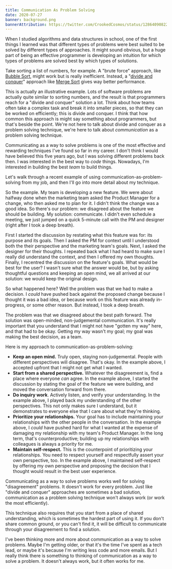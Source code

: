 ```yaml
---
title: Communication As Problem Solving
date: 2020-07-27
banner: background.png
bannerAttribution: https://twitter.com/CrookedCosmos/status/1286409082270883847
---
```


When I studied algorithms and data structures in school, one of the first things I learned was that different types of problems were best suited to be solved by different types of approaches. It might sound obvious, but a huge part of being an effective programmer is developing an intuition for which types of problems are solved best by which types of solutions.

Take sorting a list of numbers, for example. A "brute force" approach, like [Bubble Sort](https://en.wikipedia.org/wiki/Bubble_sort), might work but is really inefficient. Instead, a "[divide and conquer](https://en.wikipedia.org/wiki/Divide-and-conquer_algorithm)" approach like [Merge Sort](https://en.wikipedia.org/wiki/Merge_sort) gives way better performance.

This is actually an illustrative example. Lots of software problems are actually quite similar to sorting numbers, and the result is that programmers reach for a "divide and conquer" solution a lot. Think about how teams often take a complex task and break it into smaller pieces, so that they can be worked on efficiently; this is divide and conquer. I think that how common this approach is might say something about programmers, but that's beside the point. We're not here to talk about divide and conquer as a problem solving technique, we're here to talk about _communication_ as a problem solving technique.

Communicating as a way to solve problems is one of the most effective and rewarding techniques I've found so far in my career. I don't think I would have believed this five years ago, but I was solving different problems back then. I was interested in the best way to _code_ things. Nowadays, I'm interested in building the best _team_ to build things.

Let's walk through a recent example of using communication-as-problem-solving from my job, and then I'll go into more detail about my technique.

So the example. My team is developing a new feature. We were about halfway done when the marketing team asked the Product Manager for a change, who then asked me to plan for it. I didn't think the change was a good idea. So there's our problem: we disagreed about the feature we should be building. My solution: communicate. I didn't even schedule a meeting, we just jumped on a quick 5-minute call with the PM and designer (right after I took a deep breath).

First I started the discussion by restating what this feature was for: its purpose and its goals. Then I asked the PM for context until I understood both the their perspective and the marketing team's goals. Next, I asked the designer for their thoughts. I repeated back what I had heard to make sure I really did understand the context, and then I offered my own thoughts. Finally, I recentred the discussion on the feature's goals. What would be best for the user? I wasn't sure what the answer would be, but by asking thoughtful questions and keeping an open mind, we all arrived at our solution: we would keep the original design.

So what happened here? Well the problem was that we had to make a decision. I _could_ have pushed back against the proposed change because I thought it was a bad idea, or because work on this feature was already in-progress, or some other reason. But instead, I took a deep breath.

The problem was that we disagreed about the best path forward. The solution was open-minded, non-judgemental communication. It's really important that you understand that I might not have "gotten my way" here, and that had to be okay. Getting my way wasn't my goal; my goal was making the best decision, as a team.

Here is my approach to communication-as-problem-solving:

- **Keep an open mind.** Truly open, staying non-judgemental. People with different perspectives will disagree. That's okay. In the example above, I accepted upfront that I might not get what I wanted.
- **Start from a shared perspective.** Whatever the disagreement is, find a place where everyone _can_ agree. In the example above, I started the discussion by stating the goal of the feature we were building, and moved the conversation forward from there.
- **Do inquiry work**. Actively listen, and verify your understanding. In the example above, I played back my understanding of the other perspectives. This not only makes sure I understand, but it demonstrates to everyone else that I care about what they're thinking.
- **Prioritize your relationships.** Your goal has to include maintaining your relationships with the other people in the conversation. In the example above, I _could_ have pushed hard for what I wanted at the expense of damaging my relationship with my team's Product Manager. In the long term, that's counterproductive; building up my relationships with colleagues is always a priority for me.
- **Maintain self-respect.** This is the counterpoint of prioritizing your relationships. You need to respect yourself and respectfully assert your own perspective, too. In the example above, I maintained self-respect by offering my own perspective and proposing the decision that I thought would result in the best user experience.

Communicating as a way to solve problems works well for solving "disagreement" problems. It doesn't work for every problem. Just like "divide and conquer" approaches are sometimes a bad solution, communication as a problem solving technique won't always work (or work the most efficiently).

This technique also requires that you start from a place of shared understanding, which is sometimes the hardest part of using it. If you don't share common ground, or you can't find it, it will be difficult to communicate through your disagreement to find a solution.

I've been thinking more and more about communication as a way to solve problems. Maybe I'm getting older, or that it's the time I've spent as a tech lead, or maybe it's because I'm writing less code and more emails. But I really think there is something to thinking of communication as a way to solve a problem. It doesn't always work, but it often works for me.
